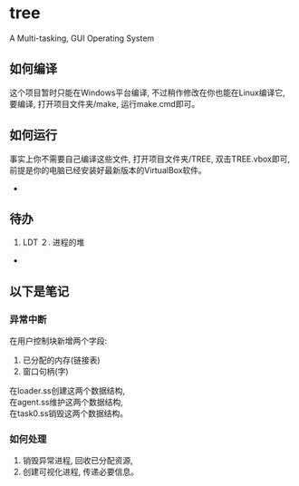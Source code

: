 # tree
A Multi-tasking, GUI Operating System

## 如何编译

这个项目暂时只能在Windows平台编译, 不过稍作修改在你也能在Linux编译它,<br/>
要编译, 打开项目文件夹/make, 运行make.cmd即可。

## 如何运行

事实上你不需要自己编译这些文件, 打开项目文件夹/TREE, 双击TREE.vbox即可,<br/>
前提是你的电脑已经安装好最新版本的VirtualBox软件。

-
## 待办
1. LDT
２. 进程的堆

-
## 以下是笔记

### 异常中断

在用户控制块新增两个字段:<br/>

1. 已分配的内存(链接表)
2. 窗口句柄(字)

在loader.ss创建这两个数据结构,<br/>
在agent.ss维护这两个数据结构,<br/>
在task0.ss销毁这两个数据结构。

### 如何处理

1. 销毁异常进程, 回收已分配资源,
2. 创建可视化进程, 传递必要信息。
